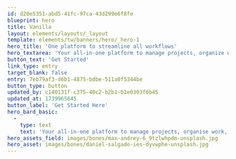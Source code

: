 ```yaml
---
id: d20e5351-abd5-41fc-97ca-43d299e6f8fe
blueprint: hero
title: Vanilla
layout: elements/layouts/_layout
template: elements/tw/banners/hero/_hero-1
hero_title: 'One platform to streamline all workflows'
hero_textarea: 'Your all-in-one platform to manage projects, organize work, enhance collaboration and accelerate execution across all departments.'
button_text: 'Get Started'
link_type: entry
target_blank: false
entry: 7eb79af3-d6b1-4875-bdbe-511a0f5344be
button_type: button
updated_by: c140131f-c375-40c2-b2b1-b1e0303f6b45
updated_at: 1739965645
button_label: 'Get Started Here'
hero_bard_basic:
  -
    type: text
    text: 'Your all-in-one platform to manage projects, organise work, enhance collaboration and accelerate execution across all departments.'
hero_assets_field: images/bones/max-andrey-6_9tzlwhpdm-unsplash.jpg
hero_asset: images/bones/daniel-salgado-ies-dyvwphe-unsplash.jpg
---
```

